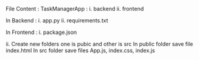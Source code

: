 File Content :
  TaskManagerApp : 
    i. backend 
    ii. frontend


In Backend : 
  i. app.py
  ii. requirements.txt

In Frontend :
  i. package.json

  ii. Create new folders one is pubic and other is src
      In public folder save file index.html
      In src folder save files App.js, index.css, index.js

